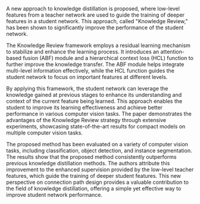 A new approach to knowledge distillation is proposed, where low-level features from a teacher network are used to guide the training of deeper features in a student network. This approach, called "Knowledge Review," has been shown to significantly improve the performance of the student network.

The Knowledge Review framework employs a residual learning mechanism to stabilize and enhance the learning process. It introduces an attention-based fusion (ABF) module and a hierarchical context loss (HCL) function to further improve the knowledge transfer. The ABF module helps integrate multi-level information effectively, while the HCL function guides the student network to focus on important features at different levels.

By applying this framework, the student network can leverage the knowledge gained at previous stages to enhance its understanding and context of the current feature being learned. This approach enables the student to improve its learning effectiveness and achieve better performance in various computer vision tasks. The paper demonstrates the advantages of the Knowledge Review strategy through extensive experiments, showcasing state-of-the-art results for compact models on multiple computer vision tasks.

The proposed method has been evaluated on a variety of computer vision tasks, including classification, object detection, and instance segmentation. The results show that the proposed method consistently outperforms previous knowledge distillation methods. The authors attribute this improvement to the enhanced supervision provided by the low-level teacher features, which guide the training of deeper student features. This new perspective on connection path design provides a valuable contribution to the field of knowledge distillation, offering a simple yet effective way to improve student network performance.